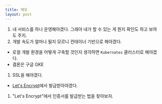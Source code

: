 ```yaml
---
title: 메모
layout: post
---
```


1. 내 서비스를 하나 운영해야겠다. 그래야 내가 할 수 있는 게 뭔지 확인도 하고 보여도 주지.
1. 개발 속도가 얼마나 될지 모르니 컨테이너 기반으로 해야겠다.
  - 로컬 개발 환경을 어떻게 구축할 것인지 생각하면 `Kubernates` 클러스터로 해야겠다.
  - 결론은 구글 GKE
1. SSL을 해야겠다.
  - [Let's Encrypt](https://letsencrypt.org)에서 발급받아야겠다.
1. "Let's Encrypt"에서 인증서를 발급받는 법을 찾아보자.